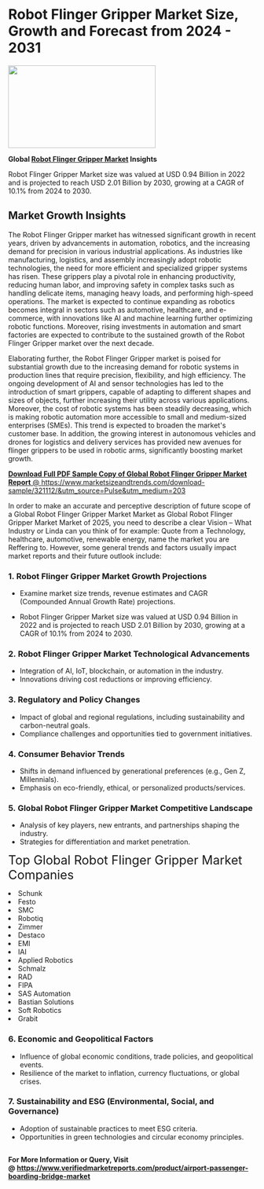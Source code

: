 <H1>Robot Flinger Gripper Market Size, Growth and Forecast from 2024 - 2031</H1><img class="aligncenter size-medium wp-image-584254" src="https://thirdeyenews.in/wp-content/uploads/2024/09/Global-Market-Research-300x168.jpeg" alt="" width="300" height="168" /><p><strong>Global&nbsp;<a href="https://www.marketsizeandtrends.com/download-sample/321112/&amp;utm_source=Pulse&amp;utm_medium=203">Robot Flinger Gripper Market</a> Insights</strong></p><p>Robot Flinger Gripper Market size was valued at USD 0.94 Billion in 2022 and is projected to reach USD 2.01 Billion by 2030, growing at a CAGR of 10.1% from 2024 to 2030.</p><p><h2>Market Growth Insights</h2> <p>The Robot Flinger Gripper market has witnessed significant growth in recent years, driven by advancements in automation, robotics, and the increasing demand for precision in various industrial applications. As industries like manufacturing, logistics, and assembly increasingly adopt robotic technologies, the need for more efficient and specialized gripper systems has risen. These grippers play a pivotal role in enhancing productivity, reducing human labor, and improving safety in complex tasks such as handling delicate items, managing heavy loads, and performing high-speed operations. The market is expected to continue expanding as robotics becomes integral in sectors such as automotive, healthcare, and e-commerce, with innovations like AI and machine learning further optimizing robotic functions. Moreover, rising investments in automation and smart factories are expected to contribute to the sustained growth of the Robot Flinger Gripper market over the next decade.</p> <p><a href="#"></a></p> <p>Elaborating further, the Robot Flinger Gripper market is poised for substantial growth due to the increasing demand for robotic systems in production lines that require precision, flexibility, and high efficiency. The ongoing development of AI and sensor technologies has led to the introduction of smart grippers, capable of adapting to different shapes and sizes of objects, further increasing their utility across various applications. Moreover, the cost of robotic systems has been steadily decreasing, which is making robotic automation more accessible to small and medium-sized enterprises (SMEs). This trend is expected to broaden the market's customer base. In addition, the growing interest in autonomous vehicles and drones for logistics and delivery services has provided new avenues for flinger grippers to be used in robotic arms, significantly boosting market growth.</p> <p><a href="#"></p><p><span class=""><strong>Download Full PDF Sample Copy of Global Robot Flinger Gripper Market Report</strong> @ <a href="https://www.marketsizeandtrends.com/download-sample/321112/&amp;utm_source=Pulse&amp;utm_medium=203" target="_blank">https://www.marketsizeandtrends.com/download-sample/321112/&amp;utm_source=Pulse&amp;utm_medium=203</a></span></p><p>In order to make an accurate and perceptive description of future scope of a Global&nbsp;Robot Flinger Gripper Market Market as Global&nbsp;Robot Flinger Gripper Market Market of 2025, you need to describe a clear Vision &ndash; What Industry or Linda can you think of for example: Quote from a Technology, healthcare, automotive, renewable energy, name the market you are Reffering to. However, some general trends and factors usually impact market reports and their future outlook include:</p><h3>1.&nbsp;<strong>Robot Flinger Gripper Market Growth Projections</strong></h3><ul><li>Examine market size trends, revenue estimates and CAGR (Compounded Annual Growth Rate) projections.</li><li><p>Robot Flinger Gripper Market size was valued at USD 0.94 Billion in 2022 and is projected to reach USD 2.01 Billion by 2030, growing at a CAGR of 10.1% from 2024 to 2030.</p></li></ul><h3>2.&nbsp;<strong>Robot Flinger Gripper Market Technological Advancements</strong></h3><ul><li>Integration of AI, IoT, blockchain, or automation in the industry.</li><li>Innovations driving cost reductions or improving efficiency.</li></ul><h3>3.&nbsp;<strong>Regulatory and Policy Changes</strong></h3><ul><li>Impact of global and regional regulations, including sustainability and carbon-neutral goals.</li><li>Compliance challenges and opportunities tied to government initiatives.</li></ul><h3>4.&nbsp;<strong>Consumer Behavior Trends</strong></h3><ul><li>Shifts in demand influenced by generational preferences (e.g., Gen Z, Millennials).</li><li>Emphasis on eco-friendly, ethical, or personalized products/services.</li></ul><h3>5.&nbsp;<strong>Global Robot Flinger Gripper Market Competitive Landscape</strong></h3><ul><li>Analysis of key players, new entrants, and partnerships shaping the industry.</li><li>Strategies for differentiation and market penetration.</li></ul><p data-pm-slice="1 1 []"><span style="color: inherit; font-family: inherit; font-size: 25px;">Top Global Robot Flinger Gripper Market Companies</span></p><div class="" data-test-id=""><p><li>Schunk</li><li> Festo</li><li> SMC</li><li> Robotiq</li><li> Zimmer</li><li> Destaco</li><li> EMI</li><li> IAI</li><li> Applied Robotics</li><li> Schmalz</li><li> RAD</li><li> FIPA</li><li> SAS Automation</li><li> Bastian Solutions</li><li> Soft Robotics</li><li> Grabit</li></p></div><h3>6.&nbsp;<strong>Economic and Geopolitical Factors</strong></h3><ul><li>Influence of global economic conditions, trade policies, and geopolitical events.</li><li>Resilience of the market to inflation, currency fluctuations, or global crises.</li></ul><h3>7.&nbsp;<strong>Sustainability and ESG (Environmental, Social, and Governance)</strong></h3><ul><li>Adoption of sustainable practices to meet ESG criteria.</li><li>Opportunities in green technologies and circular economy principles.</li></ul><h2><strong style="font-size: 14px;">For More Information or Query, Visit @&nbsp;</strong><a style="background-color: #ffffff; font-size: 14px;" href="https://www.marketsizeandtrends.com/report/robot-flinger-gripper-market/" target="_blank">https://www.verifiedmarketreports.com/product/airport-passenger-boarding-bridge-market</a></h2>
